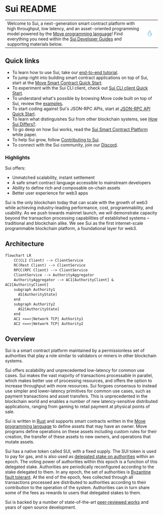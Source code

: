 # Sui README

|             |             |
| ----------- | ----------- |
| Welcome to Sui, a next-generation smart contract platform with high throughput, low latency, and an asset-oriented programming model powered by the [Move programming language](https://github.com/MystenLabs/awesome-move)! Find everything you need within the [Sui Developer Guides](doc/src/learn/index.md) and supporting materials below.      | <img src="doc/static/Sui_Icon_Brand.png" alt="sui_icon" width="200"/>      |

## Quick links

* To learn how to use Sui, take our [end-to-end tutorial](doc/src/explore/tutorials.md).
* To jump right into building smart contract applications on top of Sui, start at the [Move Smart Contract Quick Start](doc/src/build/move.md).
* To experiment with the Sui CLI client, check out [Sui CLI client Quick Start](doc/src/build/cli-client.md).
* To understand what's possible by browsing Move code built on top of Sui, review the [examples](doc/src/explore/examples.md).
* To start coding against Sui's JSON-RPC APIs, start at [JSON-RPC API Quick Start](doc/src/build/json-rpc.md).
* To learn what distinguishes Sui from other blockchain systems, see [How Sui Differs?](doc/src/learn/sui-compared.md).
* To go deep on how Sui works, read the [Sui Smart Contract Platform](doc/paper/sui.pdf) white paper.
* To help Sui grow, follow [Contributing to Sui](doc/src/contribute/index.md).
* To connect with the Sui community, join our [Discord](https://discord.gg/sui).

### Highlights

Sui offers:

* Unmatched scalability, instant settlement
* A safe smart contract language accessible to mainstream developers
* Ability to define rich and composable on-chain assets
* Better user experience for web3 apps

Sui is the only blockchain today that can scale with the growth of web3 while achieving industry-leading performance, cost, programmability, and usability. As we push towards mainnet launch, we will demonstrate capacity beyond the transaction processing capabilities of established systems – traditional and blockchain alike. We see Sui as the first internet-scale programmable blockchain platform, a foundational layer for web3.

## Architecture

```mermaid
flowchart LR
    CC(CLI Client) --> ClientService
    RC(Rest Client) --> ClientService
    RPCC(RPC Client) --> ClientService
    ClientService --> AuthorityAggregator
    AuthorityAggregator --> AC1[AuthorityClient] & AC2[AuthorityClient]
    subgraph Authority1
      AS[AuthorityState]
    end
    subgraph Authority2
      AS2[AuthorityState]
    end
    AC1 <==>|Network TCP| Authority1
    AC2 <==>|Network TCP| Authority2
```

## Overview

Sui is a smart contract platform maintained by a permissionless set of authorities that play a role similar to validators or miners in other blockchain systems.

Sui offers scalability and unprecedented low-latency for common use cases. Sui makes the vast majority of transactions processable in parallel, which makes better use of processing resources, and offers the option to increase throughput with more resources. Sui forgoes consensus to instead use simpler and lower-latency primitives for common use cases, such as payment transactions and asset transfers. This is unprecedented in the blockchain world and enables a number of new latency-sensitive distributed applications, ranging from gaming to retail payment at physical points of sale.

Sui is written in [Rust](https://www.rust-lang.org) and supports smart contracts written in the [Move programming language](https://github.com/move-language/move) to define assets that may have an owner. Move programs define operations on these assets including custom rules for their creation, the transfer of these assets to new owners, and operations that mutate assets.

Sui has a native token called SUI, with a fixed supply. The SUI token is used to pay for gas, and is also used as [delegated stake on authorities](https://learn.bybit.com/blockchain/delegated-proof-of-stake-dpos/) within an epoch. The voting power of authorities within this epoch is a function of this delegated stake. Authorities are periodically reconfigured according to the stake delegated to them. In any epoch, the set of authorities is [Byzantine fault tolerant](https://pmg.csail.mit.edu/papers/osdi99.pdf). At the end of the epoch, fees collected through all transactions processed are distributed to authorities according to their contribution to the operation of the system. Authorities can in turn share some of the fees as rewards to users that delegated stakes to them.

Sui is backed by a number of state-of-the-art [peer-reviewed works](https://github.com/MystenLabs/sui/blob/main/doc/src/contribute/research-papers.md) and years of open source development.
